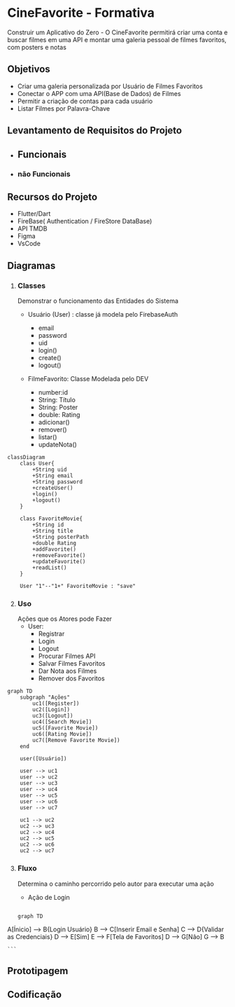# CineFavorite - Formativa
Construir um Aplicativo do Zero - O CineFavorite permitirá criar uma conta e buscar filmes em uma API e montar uma galeria pessoal de filmes favoritos, com posters e notas

## Objetivos
- Criar uma galeria personalizada por Usuário de Filmes Favoritos
- Conectar o APP com uma API(Base de Dados) de Filmes
- Permitir a criação de contas para cada usuário
- Listar Filmes por Palavra-Chave

## Levantamento de Requisitos do Projeto
- ## Funcionais

- ### não Funcionais

## Recursos do Projeto
- Flutter/Dart
- FireBase( Authentication / FireStore DataBase)
- API TMDB
- Figma
- VsCode

## Diagramas

1. ### Classes
    Demonstrar o funcionamento das Entidades do Sistema
    - Usuário (User) : classe já modela pelo FirebaseAuth
        - email
        - password
        - uid
        - login()
        - create()
        - logout()

    - FilmeFavorito: Classe Modelada pelo DEV
        - number:id
        - String: Título
        - String: Poster
        - double: Rating
        - adicionar()
        - remover()
        - listar()
        - updateNota()

```mermaid
classDiagram
    class User{
        +String uid
        +String email
        +String password
        +createUser()
        +login()
        +logout()
    }

    class FavoriteMovie{
        +String id
        +String title
        +String posterPath
        +double Rating
        +addFavorite()
        +removeFavorite()
        +updateFavorite()
        +readList()
    }

    User "1"--"1+" FavoriteMovie : "save"

```

2. ### Uso
    Ações que os Atores pode Fazer
    - User:
        - Registrar
        - Login
        - Logout
        - Procurar Filmes API
        - Salvar Filmes Favoritos
        - Dar Nota aos Filmes
        - Remover dos Favoritos

```mermaid
graph TD
    subgraph "Ações"
        uc1([Register])
        uc2([Login])
        uc3([Logout])
        uc4([Search Movie])
        uc5([Favorite Movie])
        uc6([Rating Movie])
        uc7([Remove Favorite Movie])
    end

    user([Usuário])

    user --> uc1
    user --> uc2
    user --> uc3
    user --> uc4
    user --> uc5
    user --> uc6
    user --> uc7

    uc1 --> uc2
    uc2 --> uc3
    uc2 --> uc4
    uc2 --> uc5
    uc2 --> uc6
    uc2 --> uc7
```

3. ### Fluxo
    Determina o caminho percorrido pelo autor para executar uma ação

    - Ação de Login

    ```mermaid

    graph TD

A[Ínicio] --> B{Login Usuário}
    B --> C[Inserir Email e Senha] 
    C --> D{Validar as Credenciais}
    D --> E[Sim]
    E --> F[Tela de Favoritos]
    D --> G[Não]
    G --> B

    ```

## Prototipagem

## Codificação
